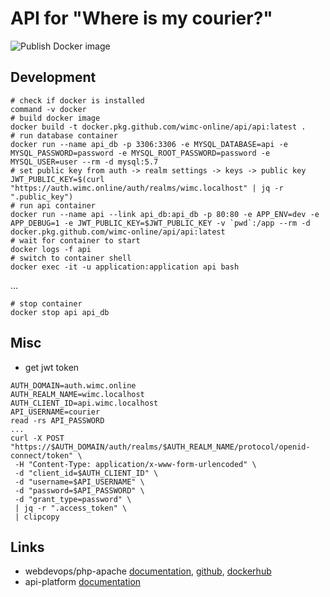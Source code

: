 # API for "Where is my courier?"
![Publish Docker image](https://github.com/wimc-online/api/workflows/Publish%20Docker%20image/badge.svg)

## Development
```shell script
# check if docker is installed
command -v docker
# build docker image
docker build -t docker.pkg.github.com/wimc-online/api/api:latest .
# run database container
docker run --name api_db -p 3306:3306 -e MYSQL_DATABASE=api -e MYSQL_PASSWORD=password -e MYSQL_ROOT_PASSWORD=password -e MYSQL_USER=user --rm -d mysql:5.7
# set public key from auth -> realm settings -> keys -> public key
JWT_PUBLIC_KEY=$(curl "https://auth.wimc.online/auth/realms/wimc.localhost" | jq -r ".public_key")
# run api container
docker run --name api --link api_db:api_db -p 80:80 -e APP_ENV=dev -e APP_DEBUG=1 -e JWT_PUBLIC_KEY=$JWT_PUBLIC_KEY -v `pwd`:/app --rm -d docker.pkg.github.com/wimc-online/api/api:latest
# wait for container to start
docker logs -f api
# switch to container shell
docker exec -it -u application:application api bash
```
...
```shell script
# stop container
docker stop api api_db
```

## Misc
- get jwt token
```shell script
AUTH_DOMAIN=auth.wimc.online
AUTH_REALM_NAME=wimc.localhost
AUTH_CLIENT_ID=api.wimc.localhost
API_USERNAME=courier
read -rs API_PASSWORD
...
curl -X POST "https://$AUTH_DOMAIN/auth/realms/$AUTH_REALM_NAME/protocol/openid-connect/token" \
 -H "Content-Type: application/x-www-form-urlencoded" \
 -d "client_id=$AUTH_CLIENT_ID" \
 -d "username=$API_USERNAME" \
 -d "password=$API_PASSWORD" \
 -d "grant_type=password" \
 | jq -r ".access_token" \
 | clipcopy
```

## Links
- webdevops/php-apache [documentation](https://dockerfile.readthedocs.io/en/latest/content/DockerImages/dockerfiles/php-apache.html), [github](https://github.com/webdevops/Dockerfile), [dockerhub](https://hub.docker.com/r/webdevops/php-apache)
- api-platform [documentation](https://api-platform.com/docs)
